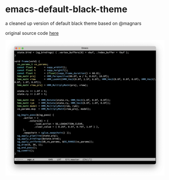# emacs-default-black-theme
a cleaned up version of default black theme based on @magnars

original source code [here](https://github.com/magnars/.emacs.d/blob/master/themes/default-black-theme.el)

![screenshot](screenshot.png "screenshot")